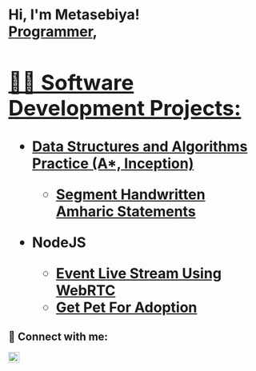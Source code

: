 <h1>Hi, I'm Metasebiya! <br/><a href="https://github.com/Metasebiya-21">Programmer</a>, <a href=" https://www.linkedin.com/in/metasebiya-mulugeta-a942861a0/">

<h2>👨‍💻 Software Development Projects:</h2>

- <b>Data Structures and Algorithms Practice (A*, Inception)</b>
  - [Segment Handwritten Amharic Statements](https://github.com/Metasebiya-21/amharic-ocr-prepocessor)

- <b>NodeJS</b>
  - [Event Live Stream Using WebRTC](https://github.com/Metasebiya-21/nodejs_webrtc_event_stream)
  - [Get Pet For Adoption](https://github.com/Metasebiya-21/buchi-NodeJS)
<h2> 🤳 Connect with me:</h2>

[<img align="left" alt="Metasebiya Mulugeta| LinkedIn" width="22px" src="https://cdn.jsdelivr.net/npm/simple-icons@v3/icons/linkedin.svg" />][linkedin]

[linkedin]: https://www.linkedin.com/in/metasebiya-mulugeta-a942861a0/
